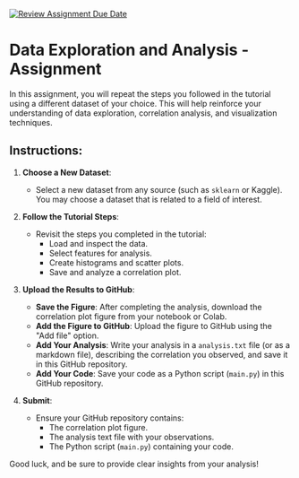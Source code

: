 


[![Review Assignment Due Date](https://classroom.github.com/assets/deadline-readme-button-22041afd0340ce965d47ae6ef1cefeee28c7c493a6346c4f15d667ab976d596c.svg)](https://classroom.github.com/a/2W1g5-bW)
# Data Exploration and Analysis - Assignment

In this assignment, you will repeat the steps you followed in the tutorial using a different dataset of your choice. This will help reinforce your understanding of data exploration, correlation analysis, and visualization techniques.

## Instructions:

1. **Choose a New Dataset**:
   - Select a new dataset from any source (such as `sklearn` or Kaggle). You may choose a dataset that is related to a field of interest.

2. **Follow the Tutorial Steps**:
   - Revisit the steps you completed in the tutorial: 
     - Load and inspect the data.
     - Select features for analysis.
     - Create histograms and scatter plots.
     - Save and analyze a correlation plot.
   
3. **Upload the Results to GitHub**:
   - **Save the Figure**: After completing the analysis, download the correlation plot figure from your notebook or Colab.
   - **Add the Figure to GitHub**: Upload the figure to GitHub using the "Add file" option.
   - **Add Your Analysis**: Write your analysis in a `analysis.txt` file (or as a markdown file), describing the correlation you observed, and save it in this GitHub repository.
   - **Add Your Code**: Save your code as a Python script (`main.py`) in this GitHub repository.

4. **Submit**:
   - Ensure your GitHub repository contains:
     - The correlation plot figure.
     - The analysis text file with your observations.
     - The Python script (`main.py`) containing your code.

Good luck, and be sure to provide clear insights from your analysis!
